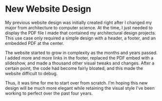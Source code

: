 # New Website Design

My previous website design was initially created right after I changed my major from architecture to computer science. At the time, I just needed to display the PDF file I made that contained my architectural design projects. This use case only required a simple design with a header, a footer, and an embedded PDF at the center. 

The website started to grow in complexity as the months and years passed. I added more and more links in the footer, replaced the PDF embed with a slideshow, and made a thousand other visual tweaks and changes. After a certain point, the code had become fairly bloated, and this made the website difficult to debug.

Thus, it was time for me to start over from scratch. I'm hoping this new design will be much more elegant while retaining the visual style I've been working to perfect over the past four years.
